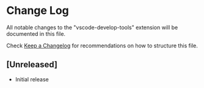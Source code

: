 # Change Log

All notable changes to the "vscode-develop-tools" extension will be documented in this file.

Check [Keep a Changelog](http://keepachangelog.com/) for recommendations on how to structure this file.

## [Unreleased]

- Initial release